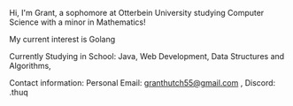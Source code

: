 Hi, I'm Grant, a sophomore at Otterbein University studying Computer Science with a minor in Mathematics!

My current interest is Golang

Currently Studying in School:
	Java,
	Web Development,
	Data Structures and Algorithms,

Contact information:
	Personal Email: granthutch55@gmail.com ,
	Discord: .thuq 
